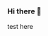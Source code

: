 ### Hi there 👋
<html>
  <head>
    <style>
      .test {width: 100px; height:100px;}
    </style>
  </head>
  <body>
    <div class="test">test here</div>
  </body>
</html>
